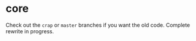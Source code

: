 core
====

Check out the `crap` or `master` branches if you want the old code. Complete rewrite in progress.

